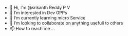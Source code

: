 - 👋 Hi, I’m @srikanth Reddy P V
- 👀 I’m interested in Dev OPPs
- 🌱 I’m currently learning micro Service
- 💞️ I’m looking to collaborate on anything usefull to others
- 📫 How to reach me ...

<!---
srikanth8073/srikanth8073 is a ✨ special ✨ repository because its `README.md` (this file) appears on your GitHub profile.
You can click the Preview link to take a look at your changes.
--->
